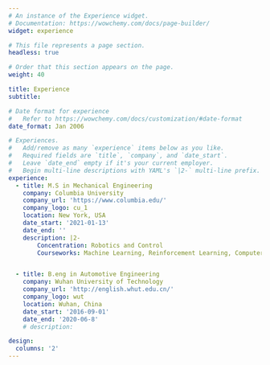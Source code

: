 ```yaml
---
# An instance of the Experience widget.
# Documentation: https://wowchemy.com/docs/page-builder/
widget: experience

# This file represents a page section.
headless: true

# Order that this section appears on the page.
weight: 40

title: Experience
subtitle:

# Date format for experience
#   Refer to https://wowchemy.com/docs/customization/#date-format
date_format: Jan 2006

# Experiences.
#   Add/remove as many `experience` items below as you like.
#   Required fields are `title`, `company`, and `date_start`.
#   Leave `date_end` empty if it's your current employer.
#   Begin multi-line descriptions with YAML's `|2-` multi-line prefix.
experience:
  - title: M.S in Mechanical Engineering
    company: Columbia University
    company_url: 'https://www.columbia.edu/'
    company_logo: cu_1
    location: New York, USA
    date_start: '2021-01-13'
    date_end: ''
    description: |2-
        Concentration: Robotics and Control
        Courseworks: Machine Learning, Reinforcement Learning, Computer Vision, Intro to Robotics, etc.


  - title: B.eng in Automotive Engineering
    company: Wuhan University of Technology
    company_url: 'http://english.whut.edu.cn/'
    company_logo: wut
    location: Wuhan, China
    date_start: '2016-09-01'
    date_end: '2020-06-8'
    # description: 

design:
  columns: '2'
---
```

